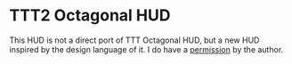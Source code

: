 # TTT2 Octagonal HUD

This HUD is not a direct port of TTT Octagonal HUD, but a new HUD inspired by the design language of it. I do have a [permission](https://github.com/Exho1/TTT_Octagonal_HUD/issues/7) by the author.
